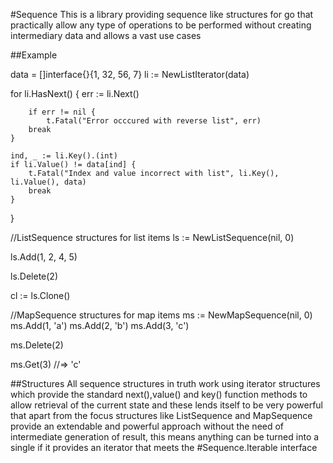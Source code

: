 #Sequence
 This is a library providing sequence like structures for go that practically allow any type of operations to be performed without creating intermediary data and allows a vast use cases

##Example

 data = []interface{}{1, 32, 56, 7}
 li := NewListIterator(data)

 for li.HasNext() {
        err := li.Next()

        if err != nil {
	        t.Fatal("Error occcured with reverse list", err)
		break		
	}

	ind, _ := li.Key().(int)
	if li.Value() != data[ind] {
		t.Fatal("Index and value incorrect with list", li.Key(), li.Value(), data)
		break
	}
 }


 //ListSequence structures for list items
 ls := NewListSequence(nil, 0)

 ls.Add(1, 2, 4, 5)

 ls.Delete(2)

 cl := ls.Clone()

 //MapSequence structures for map items
 ms := NewMapSequence(nil, 0) 
 ms.Add(1, 'a')
 ms.Add(2, 'b')
 ms.Add(3, 'c')
 
 ms.Delete(2)
 
 ms.Get(3) //=> 'c'
 
 ##Structures
 All sequence structures in truth work using iterator structures which provide the standard next(),value() and key() function methods to allow retrieval of the current state and these lends itself to be very powerful that apart from the focus structures like ListSequence and MapSequence provide an extendable and powerful approach without the need of intermediate generation of result, this means anything can be turned into a single if it provides an iterator that meets the #Sequence.Iterable interface
 
 

